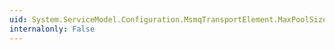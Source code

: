 ```yaml
---
uid: System.ServiceModel.Configuration.MsmqTransportElement.MaxPoolSize
internalonly: False
---
```

